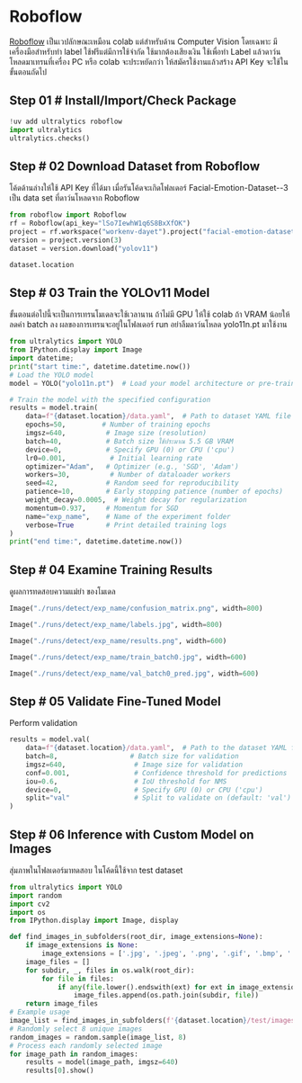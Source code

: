 
# Roboflow
[Roboflow](https://roboflow.com/) 
เป็นเวปลักษณะเหมือน colab แต่สำหรับด้าน Computer Vision โดยเฉพาะ มีเครื่องมือสำหรับทำ label ใช้ฟรีแต่มีการใช้จำกัด ใช้มากต้องเสียงเงิน ใช้เพื่อทำ Label แล้วดาว์นโหลดมาเทรนที่เครื่อง PC หรือ colab จะประหยัดกว่า ให้สมัครใช้งานแล้วสร้าง API Key จะใช้ในขั้นตอนถัดไป

## Step 01 # Install/Import/Check Package
```python
!uv add ultralytics roboflow
import ultralytics
ultralytics.checks()
```
## Step # 02 Download Dataset from Roboflow
โค้ดด้านล่างให้ใช้ API Key ที่ได้มา เมื่อรันโค้ดจะเกิดโฟลเดอร์ Facial-Emotion-Dataset--3 เป็น data set ที่ดาว์นโหลดจาก Roboflow


```python
from roboflow import Roboflow
rf = Roboflow(api_key="lSo7IewhW1q6S8BxXfOK")
project = rf.workspace("workenv-dayet").project("facial-emotion-dataset-7g1jd-hipbk")
version = project.version(3)
dataset = version.download("yolov11")
```
```python
dataset.location
```
## Step # 03 Train the YOLOv11 Model

ขั้นตอนต่อไปนี้จะเป็นการเทรนโมเดลจะใช้เวลานาน ถ้าไม่มี GPU ให้ใช้ colab ถ้า VRAM น้อยให้ลดค่า batch ลง ผลของการเทรนจะอยู่ในโฟลเดอร์ run อย่าลืมดาว์นโหลด yolo11n.pt มาใช้งาน


```python
from ultralytics import YOLO
from IPython.display import Image
import datetime;
print("start time:", datetime.datetime.now())
# Load the YOLO model
model = YOLO("yolo11n.pt")  # Load your model architecture or pre-trained weights

# Train the model with the specified configuration
results = model.train(
    data=f"{dataset.location}/data.yaml",  # Path to dataset YAML file
    epochs=50,         # Number of training epochs
    imgsz=640,          # Image size (resolution)
    batch=40,           # Batch size ใช้ประมาณ 5.5 GB VRAM
    device=0,           # Specify GPU (0) or CPU ('cpu')
    lr0=0.001,           # Initial learning rate
    optimizer="Adam",   # Optimizer (e.g., 'SGD', 'Adam')
    workers=30,          # Number of dataloader workers
    seed=42,            # Random seed for reproducibility
    patience=10,        # Early stopping patience (number of epochs)
    weight_decay=0.0005,  # Weight decay for regularization
    momentum=0.937,     # Momentum for SGD
    name="exp_name",    # Name of the experiment folder
    verbose=True        # Print detailed training logs
)
print("end time:", datetime.datetime.now())
```

## Step # 04 Examine Training Results
ดูผลการทดสอบความแม่ยำ ของโมเดล


```python
Image("./runs/detect/exp_name/confusion_matrix.png", width=800)
```
```python
Image("./runs/detect/exp_name/labels.jpg", width=800)
```
```python
Image("./runs/detect/exp_name/results.png", width=600)
```
```python
Image("./runs/detect/exp_name/train_batch0.jpg", width=600)
```
```python
Image("./runs/detect/exp_name/val_batch0_pred.jpg", width=600)
```

## Step # 05  Validate Fine-Tuned Model
Perform validation
```python
results = model.val(
    data=f"{dataset.location}/data.yaml",  # Path to the dataset YAML file
    batch=8,                  # Batch size for validation
    imgsz=640,                 # Image size for validation
    conf=0.001,                # Confidence threshold for predictions
    iou=0.6,                   # IoU threshold for NMS
    device=0,                  # Specify GPU (0) or CPU ('cpu')
    split="val"                # Split to validate on (default: 'val')
)
```
## Step # 06 Inference with Custom Model on Images
สุ่มภาพในโฟลเดอร์มาทดสอบ ในโค้ดนี้ใช้จาก test dataset 

```python
from ultralytics import YOLO
import random
import cv2
import os
from IPython.display import Image, display

def find_images_in_subfolders(root_dir, image_extensions=None):
    if image_extensions is None:
        image_extensions = ['.jpg', '.jpeg', '.png', '.gif', '.bmp', '.tiff', '.webp']    
    image_files = []
    for subdir, _, files in os.walk(root_dir):
        for file in files:
            if any(file.lower().endswith(ext) for ext in image_extensions):
                image_files.append(os.path.join(subdir, file))
    return image_files
# Example usage
image_list = find_images_in_subfolders(f'{dataset.location}/test/images')
# Randomly select 8 unique images
random_images = random.sample(image_list, 8)
# Process each randomly selected image
for image_path in random_images:
    results = model(image_path, imgsz=640)
    results[0].show()
```

